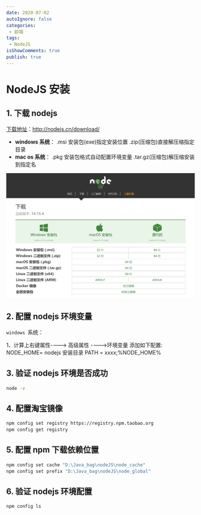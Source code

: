 ```yaml
---
date: 2020-07-02
autoIgnore: false
categories:
 - 前端
tags:
 - NodeJS
isShowComments: true
publish: true
---
```


# NodeJS 安装

## 1. 下载 nodejs

[下载地址](http://nodejs.cn/download/)：http://nodejs.cn/download/

- **windows 系统**： .msi 安装包(exe)指定安装位置 .zip(压缩包)直接解压缩指定目录
- **mac os 系统**： .pkg 安装包格式自动配置环境变量 .tar.gz(压缩包)解压缩安装到指定名

![image-20210217131801965](media/NodeJS安装.assets/image-20210217131801965.png)

## 2. 配置 nodejs 环境变量

`windows `系统：

1、计算上右键属性----> 高级属性 ---->环境变量 添加如下配置:
NODE_HOME= nodejs 安装目录
PATH = xxxx;%NODE_HOME%

## 3. 验证 nodejs 环境是否成功

```bash
node -v
```

## 4. 配置淘宝镜像

```bash
npm config set registry https://registry.npm.taobao.org
npm config get registry
```

## 5. 配置 npm 下载依赖位置

```bash
npm config set cache "D:\Java_bag\nodeJS\node_cache"
npm config set prefix "D:\Java_bag\nodeJS\node_global"
```

## 6. 验证 nodejs 环境配置

```bash
npm config ls
```

